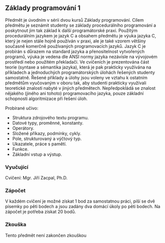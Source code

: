 ## Základy programování 1
Předmět je úvodním v sérii dvou kursů Základy programování. Cílem předmětu je seznámit studenty se základy procedurálního programování a poskytnout jim tak základ k další programátorské praxi. Použitým procedurálním jazykem je jazyk C a obsahem předmětu je výuka jazyka C, který je nejen stále hojně používán v praxi, ale je také vzorem většiny současně komerčně používaných programovacích jazyků. Jazyk C je probírán s důrazem na standard jazyka a přenositelnost vytvořených programů, výuka je vedena dle ANSI normy jazyka nezávisle na vývojovém prostředí nebo použitém překladači. Ve cvičeních je prezentována část teorie (syntaxe a sémantika jazyka), která je pak prakticky využívána na příkladech a jednoduchých programátorských úlohách řešených studenty samostatně. Řešené příklady a úlohy jsou voleny ve vztahu k ostatním předmětům vyučovaným v oboru tak, aby studenti prakticky využívali teoretické znalosti nabyté v jiných předmětech. Nepředpokládá se znalost nějakého (jiného ani tohoto) programovacího jazyka, pouze základní schopnosti algoritmizace při řešení úloh.

Probírané učivo:
- Struktura zdrojového textu programu.
- Datové typy, proměnné, konstanty.
- Operátory.
- Složené příkazy, podmínky, cykly.
- Pole, strukturovaný a výčtový typ.
- Ukazatele, práce s pamětí.
- Funkce.
- Základní vstup a výstup.

### Vyučující
Cvičení: Mgr. Jiří Zacpal, Ph.D.

### Zápočet
V každém cvičení je možné získat 1 bod za samostatnou práci, píší se dvě písemky po pěti bodech a jsou zadány dva domácí úkoly po pěti bodech. Na zápočet je potřeba získat 20 bodů.

### Zkouška
Tento předmět není zakončen zkouškou
